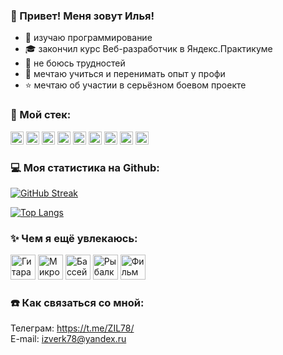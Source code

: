 <img src="https://komarev.com/ghpvc/?username=izverk&style=flat-square&color=blue" alt=""/>

### :wave: Привет! Меня зовут Илья!
- :seedling: изучаю программирование
- :mortar_board: закончил курс Веб-разработчик в Яндекс.Практикуме
- :muscle: не боюсь трудностей
- :pray: мечтаю учиться и перенимать опыт у профи
- :star: мечтаю об участии в серьёзном боевом проекте

### :hammer: Мой стек:
<p>
<a href="https://www.w3.org/TR/html5/" title="HTML5"><img src="https://github.com/get-icon/geticon/raw/master/icons/html-5.svg" alt="HTML5" width="21px" height="21px"></a>
<a href="https://www.w3.org/TR/CSS/" title="CSS3"><img src="https://github.com/get-icon/geticon/raw/master/icons/css-3.svg" alt="CSS3" width="21px" height="21px"></a>
<a href="https://developer.mozilla.org/en-US/docs/Web/JavaScript/" title="JavaScript"><img src="https://raw.githubusercontent.com/get-icon/geticon/master/icons/javascript.svg" alt="React" width="21px" height="21px"></a>
<a href="https://reactjs.org/" title="React"><img src="https://github.com/get-icon/geticon/raw/master/icons/react.svg" alt="React" width="21px" height="21px"></a>
<a href="https://nodejs.org/en/" title="Node.js"><img src="https://github.com/get-icon/geticon/raw/master/icons/nodejs-icon.svg" alt="Node.js" width="21px" height="21px"></a>
<a href="https://expressjs.com/" title="Expressjs.js"><img src="https://github.com/get-icon/geticon/raw/master/icons/express.svg" alt="Node.js" width="21px" height="21px"></a>
<a href="https://www.mongodb.org/" title="MongoDB"><img src="https://github.com/get-icon/geticon/raw/master/icons/mongodb-icon.svg" alt="Node.js" width="21px" height="21px"></a>
<a href="https://www.npmjs.com/" title="npm"><img src="https://github.com/get-icon/geticon/raw/master/icons/npm.svg" alt="npm" width="21px" height="21px"></a>
<a href="https://git-scm.com/" title="git"><img src="https://raw.githubusercontent.com/get-icon/geticon/master/icons/git.svg" alt="git" width="21px" height="21px"></a>
</p>

### :computer: Моя статистика на Github:
[![GitHub Streak](http://github-readme-streak-stats.herokuapp.com?user=izverk&theme=dark&background=000000)](https://git.io/streak-stats)

[![Top Langs](https://github-readme-stats.vercel.app/api/top-langs/?username=izverk&layout=compact&theme=vision-friendly-dark)](https://github.com/anuraghazra/github-readme-stats)

### :sparkles: Чем я ещё увлекаюсь:
<div>
<img src="https://media.giphy.com/media/xTiTnnnWvRXTeXx3wc/giphy.gif" alt="Гитара" width="40px" height="40px">
<img src="https://media.giphy.com/media/MbMBoPpI3MS44vkUTS/giphy.gif" alt="Микрофон" width="40px" height="40px">
<img src="https://media.giphy.com/media/lkbRmoQ3qc9A9ei4UV/giphy.gif" alt="Бассейн" width="40px" height="40px">
<img src="https://media.giphy.com/media/oVptPWVH26gSvClKX5/giphy.gif" alt="Рыбалка" width="40px" height="40px">
<img src="https://media.giphy.com/media/3oEjHKELgSBF6JEbhC/giphy.gif" alt="Фильмы" width="40px" height="40px">
</div>    
      
### :phone: Как связаться со мной:
Телеграм: https://t.me/ZIL78/  
E-mail: izverk78@yandex.ru
